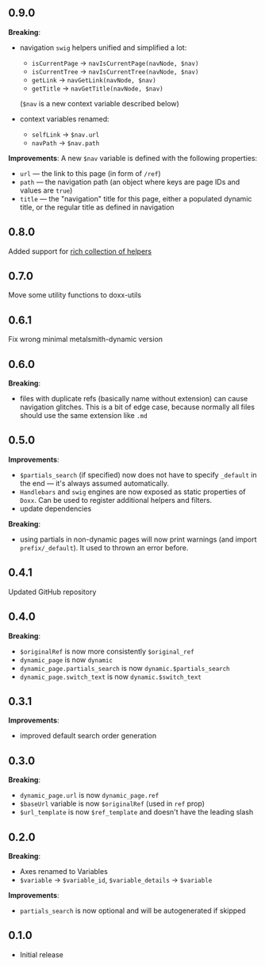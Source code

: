 ## 0.9.0

**Breaking**:
* navigation `swig` helpers unified and simplified a lot:
  * `isCurrentPage` -> `navIsCurrentPage(navNode, $nav)`
  * `isCurrentTree` -> `navIsCurrentTree(navNode, $nav)`
  * `getLink` -> `navGetLink(navNode, $nav)`
  * `getTitle` -> `navGetTitle(navNode, $nav)`

  (`$nav` is a new context variable described below)

* context variables renamed:
  * `selfLink` -> `$nav.url`
  * `navPath` -> `$nav.path`

**Improvements**:
A new `$nav` variable is defined with the following properties:
* `url` — the link to this page (in form of `/ref`)
* `path` — the navigation path (an object where keys are page IDs and values are `true`)
* `title` — the "navigation" title for this page, either a populated dynamic title, or the regular title as defined in navigation

## 0.8.0

Added support for [rich collection of helpers](https://github.com/assemble/handlebars-helpers)

## 0.7.0

Move some utility functions to doxx-utils

## 0.6.1

Fix wrong minimal metalsmith-dynamic version

## 0.6.0

**Breaking**:
* files with duplicate refs (basically name without extension) can cause navigation glitches. This is a bit of edge case, because normally all files should use the same extension like `.md`

## 0.5.0

**Improvements**:
* `$partials_search` (if specified) now does not have to specify `_default` in the end — it's always assumed automatically.
* `Handlebars` and `swig` engines are now exposed as static properties of `Doxx`. Can be used to register additional helpers and filters.
* update dependencies

**Breaking**:

* using partials in non-dynamic pages will now print warnings (and import `prefix/_default`). It used to thrown an error before.

## 0.4.1

Updated GitHub repository

## 0.4.0

**Breaking**:
* `$originalRef` is now more consistently `$original_ref`
* `dynamic_page` is now `dynamic`
* `dynamic_page.partials_search` is now `dynamic.$partials_search`
* `dynamic_page.switch_text` is now `dynamic.$switch_text`

## 0.3.1

**Improvements**:
* improved default search order generation

## 0.3.0

**Breaking**:
* `dynamic_page.url` is now `dynamic_page.ref`
* `$baseUrl` variable is now `$originalRef` (used in `ref` prop)
* `$url_template` is now `$ref_template` and doesn't have the leading slash

## 0.2.0

**Breaking**:
* Axes renamed to Variables
* `$variable` -> `$variable_id`, `$variable_details` -> `$variable`

**Improvements**:
* `partials_search` is now optional and will be autogenerated if skipped

## 0.1.0

* Initial release
